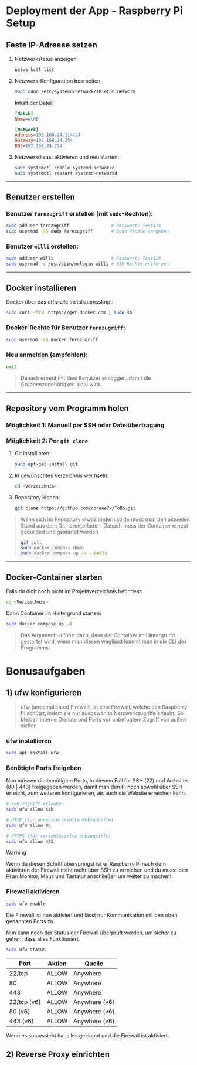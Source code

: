 # Deployment der App - Raspberry Pi Setup

## Feste IP-Adresse setzen

1. Netzwerkstatus anzeigen:
   ```bash
   networkctl list
   ```

2. Netzwerk-Konfiguration bearbeiten:
   ```bash
   sudo nano /etc/systemd/network/10-eth0.network
   ```

   Inhalt der Datei:
   ```ini
   [Match]
   Name=eth0

   [Network]
   Address=192.168.24.114/24
   Gateway=192.168.24.254
   DNS=192.168.24.254
   ```

3. Netzwerkdienst aktivieren und neu starten:
   ```bash
   sudo systemctl enable systemd-networkd
   sudo systemctl restart systemd-networkd
   ```

---

## Benutzer erstellen

### Benutzer `fernzugriff` erstellen (mit `sudo`-Rechten):
```bash
sudo adduser fernzugriff                # Passwort: Test123
sudo usermod -aG sudo fernzugriff       # Sudo Rechte vergeben
```

### Benutzer `willi` erstellen:
```bash
sudo adduser willi                      # Passwort: Test123
sudo usermod -s /usr/sbin/nologin willi # SSH Rechte entfernen
```

---

## Docker installieren

Docker über das offizielle Installationsskript:
```bash
sudo curl -fsSL https://get.docker.com | sudo sh
```

### Docker-Rechte für Benutzer `fernzugriff`:
```bash
sudo usermod -aG docker fernzugriff
```

### Neu anmelden (empfohlen):
```bash
exit
```
> Danach erneut mit dem Benutzer einloggen, damit die Gruppenzugehörigkeit aktiv wird.

---

## Repository vom Programm holen

### Möglichkeit 1: Manuell per SSH oder Dateiübertragung

### Möglichkeit 2: Per `git clone`

1. Git installieren:
   ```bash
   sudo apt-get install git
   ```

2. In gewünschtes Verzeichnis wechseln:
   ```bash
   cd <Verzeichnis>
   ```

3. Repository klonen:
   ```bash
   git clone https://github.com/coreee7x/ToDo.git
   ```

> Wenn sich im Repository etwas ändern sollte muss man den aktuellen Stand aus dem Git herunterladen.
> Danach muss der Container erneut gebuilded und gestartet werden
> ```bash
> git pull
> sudo docker compose down
> sudo docker compose up -d --build
> ```

---

## Docker-Container starten

Falls du dich noch nicht im Projektverzeichnis befindest:
```bash
cd <Verzeichnis>
```

Dann Container im Hintergrund starten:
```bash
sudo docker compose up -d
```
> Das Argument `-d` führt dazu, dass der Container im Hintergrund gestartet wird, wenn man diesen weglässt kommt man in die CLI des Programms.

# Bonusaufgaben
## 1) ufw konfigurieren

> ufw (uncomplicated Firewall) ist eine Firewall, welche den Raspberry Pi schützt, indem sie nur ausgewählte Netzwerkzugriffe erlaubt. So bleiben interne Dienste und Ports vor unbefugtem Zugriff von außen sicher.

### ufw installieren
```bash
sudo apt install ufw
```

### Benötigte Ports freigeben
Nun müssen die benötigten Ports, in diesem Fall für SSH (22) und Websites (80 | 443) freigegeben werden, damit man den Pi noch sowohl über SSH erreicht, zum weiteren konfigurieren, als auch die Website erreichen kann.
```bash
# SSH-Zugriff erlauben
sudo ufw allow ssh

# HTTP (für unverschlüsselte Webzugriffe)
sudo ufw allow 80

# HTTPS (für verschlüsselte Webzugriffe)
sudo ufw allow 443
```
> [!WARNING]
> Wenn du diesen Schritt überspringst ist er Raspberry Pi nach dem aktivieren der Firewall nicht mehr über SSH zu erreichen und du musst den Pi an Monitor, Maus und Tastatur anschließen um weiter zu machen!

### Firewall aktivieren
```bash
sudo ufw enable
```
Die Firewall ist nun aktiviert und lässt nur Kommunikation mit den oben genannten Ports zu.

Nun kann noch der Status der Firewall überprüft werden, um sicher zu gehen, dass alles Funktioniert.
```bash
sudo ufw status
```

| Port       | Aktion | Quelle           |
|------------|--------|------------------|
| 22/tcp     | ALLOW  | Anywhere         |
| 80         | ALLOW  | Anywhere         |
| 443        | ALLOW  | Anywhere         |
| 22/tcp (v6)| ALLOW  | Anywhere (v6)    |
| 80 (v6)    | ALLOW  | Anywhere (v6)    |
| 443 (v6)   | ALLOW  | Anywhere (v6)    |

Wenn es so aussieht hat alles geklappt und die Firewall ist aktiviert.

## 2) Reverse Proxy einrichten

